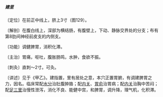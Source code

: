 ##### 建里

〔定位〕在前正中线上，脐上3寸（图129）。

〔解剖〕在腹白线上，深部为横结肠，有腹壁上，下动、静脉交界处的分支；布有第8肋间神经前皮支的内侧支。

〔功能〕调健脾胃，消积化滞。

〔主治〕胃痛，呕吐，腹胀肠鸣，水肿，食欲不振。

〔刺灸〕直刺〜2寸。可灸。

〔讲述〕见于《甲乙》。建指置，里有居处之意，本穴正置胃腑，有调建脾胃之力，因名。临床常配[水分](https://www.gmzyjc.com/read/zjs/zjs3.2.1-0.1.1.3.8.md)治肚腹肿胳；配[内关](https://www.gmzyjc.com/read/zjs/zjs3.1.9-12-0.0.1.3.6.md)、[胃俞](https://www.gmzyjc.com/read/zjs/zjs3.1.7-8-0.0.1.3.21.md)治胃病；配[内关](https://www.gmzyjc.com/read/zjs/zjs3.1.9-12-0.0.1.3.6.md)治胸中苦闷；配[足三里](https://www.gmzyjc.com/read/zjs/zjs3.1.1-3-0.1.3.3.36.md)治慢性泄泻，消化不良、能健中宫，和脾胃，调升降，理气机，化积滞。
